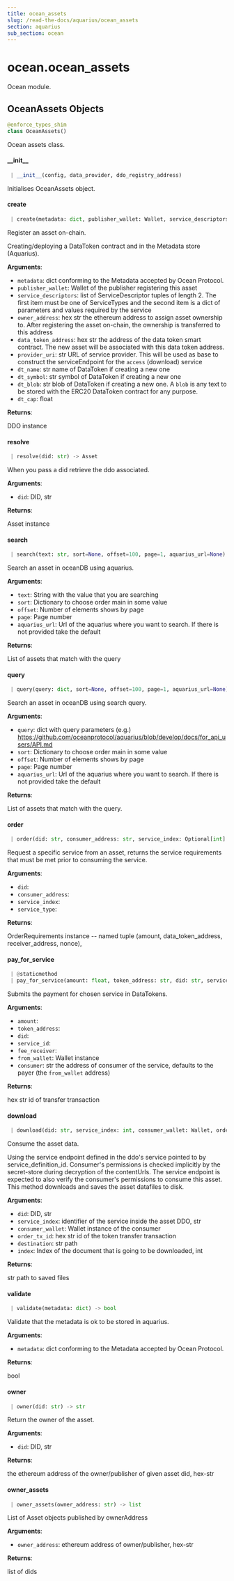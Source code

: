 ```yaml
---
title: ocean_assets
slug: /read-the-docs/aquarius/ocean_assets
section: aquarius
sub_section: ocean
---
```

<a name="ocean.ocean_assets"></a>
# ocean.ocean\_assets

Ocean module.

<a name="ocean.ocean_assets.OceanAssets"></a>
## OceanAssets Objects

```python
@enforce_types_shim
class OceanAssets()
```

Ocean assets class.

<a name="ocean.ocean_assets.OceanAssets.__init__"></a>
#### \_\_init\_\_

```python
 | __init__(config, data_provider, ddo_registry_address)
```

Initialises OceanAssets object.

<a name="ocean.ocean_assets.OceanAssets.create"></a>
#### create

```python
 | create(metadata: dict, publisher_wallet: Wallet, service_descriptors: list = None, owner_address: str = None, data_token_address: str = None, provider_uri=None, dt_name: str = None, dt_symbol: str = None, dt_blob: str = None, dt_cap: float = None) -> (Asset, None)
```

Register an asset on-chain.

Creating/deploying a DataToken contract and in the Metadata store (Aquarius).

**Arguments**:

- `metadata`: dict conforming to the Metadata accepted by Ocean Protocol.
- `publisher_wallet`: Wallet of the publisher registering this asset
- `service_descriptors`: list of ServiceDescriptor tuples of length 2.
The first item must be one of ServiceTypes and the second
item is a dict of parameters and values required by the service
- `owner_address`: hex str the ethereum address to assign asset ownership to. After
registering the asset on-chain, the ownership is transferred to this address
- `data_token_address`: hex str the address of the data token smart contract. The new
asset will be associated with this data token address.
- `provider_uri`: str URL of service provider. This will be used as base to
construct the serviceEndpoint for the `access` (download) service
- `dt_name`: str name of DataToken if creating a new one
- `dt_symbol`: str symbol of DataToken if creating a new one
- `dt_blob`: str blob of DataToken if creating a new one. A `blob` is any text
to be stored with the ERC20 DataToken contract for any purpose.
- `dt_cap`: float

**Returns**:

DDO instance

<a name="ocean.ocean_assets.OceanAssets.resolve"></a>
#### resolve

```python
 | resolve(did: str) -> Asset
```

When you pass a did retrieve the ddo associated.

**Arguments**:

- `did`: DID, str

**Returns**:

Asset instance

<a name="ocean.ocean_assets.OceanAssets.search"></a>
#### search

```python
 | search(text: str, sort=None, offset=100, page=1, aquarius_url=None) -> list
```

Search an asset in oceanDB using aquarius.

**Arguments**:

- `text`: String with the value that you are searching
- `sort`: Dictionary to choose order main in some value
- `offset`: Number of elements shows by page
- `page`: Page number
- `aquarius_url`: Url of the aquarius where you want to search. If there is not
provided take the default

**Returns**:

List of assets that match with the query

<a name="ocean.ocean_assets.OceanAssets.query"></a>
#### query

```python
 | query(query: dict, sort=None, offset=100, page=1, aquarius_url=None) -> []
```

Search an asset in oceanDB using search query.

**Arguments**:

- `query`: dict with query parameters
(e.g.) https://github.com/oceanprotocol/aquarius/blob/develop/docs/for_api_users/API.md
- `sort`: Dictionary to choose order main in some value
- `offset`: Number of elements shows by page
- `page`: Page number
- `aquarius_url`: Url of the aquarius where you want to search. If there is not
provided take the default

**Returns**:

List of assets that match with the query.

<a name="ocean.ocean_assets.OceanAssets.order"></a>
#### order

```python
 | order(did: str, consumer_address: str, service_index: Optional[int] = None, service_type: str = None) -> OrderRequirements
```

Request a specific service from an asset, returns the service requirements that
must be met prior to consuming the service.

**Arguments**:

- `did`: 
- `consumer_address`: 
- `service_index`: 
- `service_type`: 

**Returns**:

OrderRequirements instance -- named tuple (amount, data_token_address, receiver_address, nonce),

<a name="ocean.ocean_assets.OceanAssets.pay_for_service"></a>
#### pay\_for\_service

```python
 | @staticmethod
 | pay_for_service(amount: float, token_address: str, did: str, service_id: int, fee_receiver: str, from_wallet: Wallet, consumer: str = None) -> str
```

Submits the payment for chosen service in DataTokens.

**Arguments**:

- `amount`: 
- `token_address`: 
- `did`: 
- `service_id`: 
- `fee_receiver`: 
- `from_wallet`: Wallet instance
- `consumer`: str the address of consumer of the service, defaults to the payer (the `from_wallet` address)

**Returns**:

hex str id of transfer transaction

<a name="ocean.ocean_assets.OceanAssets.download"></a>
#### download

```python
 | download(did: str, service_index: int, consumer_wallet: Wallet, order_tx_id: str, destination: str, index: Optional[int] = None) -> str
```

Consume the asset data.

Using the service endpoint defined in the ddo's service pointed to by service_definition_id.
Consumer's permissions is checked implicitly by the secret-store during decryption
of the contentUrls.
The service endpoint is expected to also verify the consumer's permissions to consume this
asset.
This method downloads and saves the asset datafiles to disk.

**Arguments**:

- `did`: DID, str
- `service_index`: identifier of the service inside the asset DDO, str
- `consumer_wallet`: Wallet instance of the consumer
- `order_tx_id`: hex str id of the token transfer transaction
- `destination`: str path
- `index`: Index of the document that is going to be downloaded, int

**Returns**:

str path to saved files

<a name="ocean.ocean_assets.OceanAssets.validate"></a>
#### validate

```python
 | validate(metadata: dict) -> bool
```

Validate that the metadata is ok to be stored in aquarius.

**Arguments**:

- `metadata`: dict conforming to the Metadata accepted by Ocean Protocol.

**Returns**:

bool

<a name="ocean.ocean_assets.OceanAssets.owner"></a>
#### owner

```python
 | owner(did: str) -> str
```

Return the owner of the asset.

**Arguments**:

- `did`: DID, str

**Returns**:

the ethereum address of the owner/publisher of given asset did, hex-str

<a name="ocean.ocean_assets.OceanAssets.owner_assets"></a>
#### owner\_assets

```python
 | owner_assets(owner_address: str) -> list
```

List of Asset objects published by ownerAddress

**Arguments**:

- `owner_address`: ethereum address of owner/publisher, hex-str

**Returns**:

list of dids

